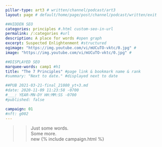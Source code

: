 ```yaml
---
pillar-type: art3 # written/channel/podcast/art3
layout: page # default/home/page/post/channel/podcast/written/exit

##HIDDEN SEO
categories: principles #.html custom-seo-in-url
permalink: /:categories #url
description: A place for words #open graph
excerpt: Suspected Enlightenment #structured
ogimage: "https://img.youtube.com/vi/mUCuTO-vktc/0.jpg" #
image: "https://img.youtube.com/vi/mUCuTO-vktc/0.jpg" #

##DISPLAYED SEO
marquee-words: camp1 #h1
title: "The 7 Principles" #page link & bookmark name & rank
#summary: "Next to date." #displayed next to date

##PUB 2021-03-21-final_21080_yt+3.md
#date: 2020-11-09 11:23:58 -0700
#___: YEAR-MN-DY HH:MM:SS -0700
#published: false

campaign: 01
#nft: g002
---
```

>>Just some words.  
Some more.  
>new
{% include campaign.html %}